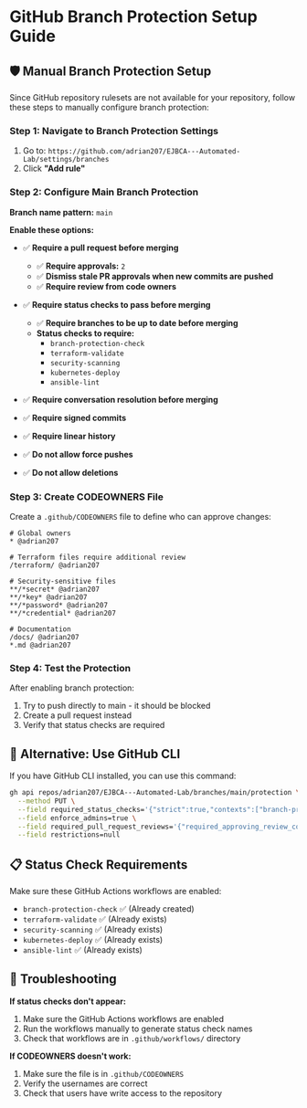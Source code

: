 # GitHub Branch Protection Setup Guide

## 🛡️ Manual Branch Protection Setup

Since GitHub repository rulesets are not available for your repository, follow these steps to manually configure branch protection:

### Step 1: Navigate to Branch Protection Settings
1. Go to: `https://github.com/adrian207/EJBCA---Automated-Lab/settings/branches`
2. Click **"Add rule"**

### Step 2: Configure Main Branch Protection
**Branch name pattern:** `main`

**Enable these options:**
- ✅ **Require a pull request before merging**
  - ✅ **Require approvals:** `2`
  - ✅ **Dismiss stale PR approvals when new commits are pushed**
  - ✅ **Require review from code owners**

- ✅ **Require status checks to pass before merging**
  - ✅ **Require branches to be up to date before merging**
  - **Status checks to require:**
    - `branch-protection-check`
    - `terraform-validate`
    - `security-scanning`
    - `kubernetes-deploy`
    - `ansible-lint`

- ✅ **Require conversation resolution before merging**
- ✅ **Require signed commits**
- ✅ **Require linear history**
- ✅ **Do not allow force pushes**
- ✅ **Do not allow deletions**

### Step 3: Create CODEOWNERS File
Create a `.github/CODEOWNERS` file to define who can approve changes:

```
# Global owners
* @adrian207

# Terraform files require additional review
/terraform/ @adrian207

# Security-sensitive files
**/*secret* @adrian207
**/*key* @adrian207
**/*password* @adrian207
**/*credential* @adrian207

# Documentation
/docs/ @adrian207
*.md @adrian207
```

### Step 4: Test the Protection
After enabling branch protection:
1. Try to push directly to main - it should be blocked
2. Create a pull request instead
3. Verify that status checks are required

## 🔧 Alternative: Use GitHub CLI

If you have GitHub CLI installed, you can use this command:

```bash
gh api repos/adrian207/EJBCA---Automated-Lab/branches/main/protection \
  --method PUT \
  --field required_status_checks='{"strict":true,"contexts":["branch-protection-check","terraform-validate","security-scanning","kubernetes-deploy","ansible-lint"]}' \
  --field enforce_admins=true \
  --field required_pull_request_reviews='{"required_approving_review_count":2,"dismiss_stale_reviews":true,"require_code_owner_reviews":true}' \
  --field restrictions=null
```

## 📋 Status Check Requirements

Make sure these GitHub Actions workflows are enabled:
- `branch-protection-check` ✅ (Already created)
- `terraform-validate` ✅ (Already exists)
- `security-scanning` ✅ (Already exists)
- `kubernetes-deploy` ✅ (Already exists)
- `ansible-lint` ✅ (Already exists)

## 🚨 Troubleshooting

**If status checks don't appear:**
1. Make sure the GitHub Actions workflows are enabled
2. Run the workflows manually to generate status check names
3. Check that workflows are in `.github/workflows/` directory

**If CODEOWNERS doesn't work:**
1. Make sure the file is in `.github/CODEOWNERS`
2. Verify the usernames are correct
3. Check that users have write access to the repository
